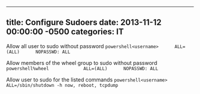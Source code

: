 ﻿---

title:  Configure Sudoers
date:   2013-11-12 00:00:00 -0500
categories: IT
---






Allow all user to sudo without password
```powershell<username>      ALL=(ALL)      NOPASSWD: ALL```

Allow members of the wheel group to sudo without password
```powershell%wheel             ALL=(ALL)      NOPASSWD: ALL```

Allow user to sudo for the listed commands
```powershell<username>     ALL=/sbin/shutdown -h now, reboot, tcpdump```



